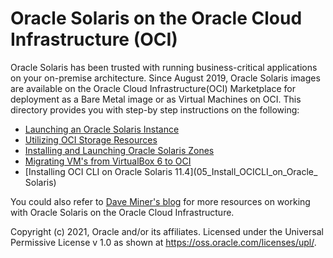 # Oracle Solaris on the Oracle Cloud Infrastructure (OCI)

Oracle Solaris has been trusted with running business-critical applications on your on-premise architecture. Since August 2019, Oracle Solaris images are available on the Oracle Cloud Infrastructure(OCI) Marketplace for deployment as a Bare Metal image or as Virtual Machines on OCI. This directory provides you with step-by step instructions on the following:

- [Launching an Oracle Solaris Instance](01_Launch_Instance)
- [Utilizing OCI Storage Resources](02_Block_Storage)
- [Installing and Launching Oracle Solaris Zones](03_Oracle_Solaris_Zones)
- [Migrating VM's from VirtualBox 6 to OCI](04_VirtualBox_to_OCI)
- [Installing OCI CLI on Oracle Solaris 11.4](05_Install_OCICLI_on_Oracle_ Solaris)

You could also refer to [Dave Miner's blog](https://blogs.oracle.com/author/dave-miner) for more resources on working with Oracle Solaris on the Oracle Cloud Infrastructure. 



Copyright (c) 2021, Oracle and/or its affiliates. Licensed under the Universal Permissive License v 1.0 as shown at https://oss.oracle.com/licenses/upl/. 

